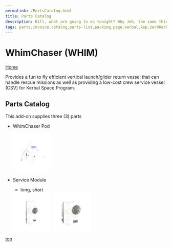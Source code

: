 ```yaml
---
permalink: /PartsCatalog.html
title: Parts Catalog
description: Bill, what are going to do tonight? Why Jeb, the same thing we do every night, Take over the world!
tags: parts,invoice,catalog,parts-list,packing,page,kerbal,ksp,zer0Kerbal,zedK
---
```

<!-- PartsCatalog.md v1.1.4.0
WhimChaser (WHIM)
created: 01 Feb 2022
updated: 15 May 2022 -->

<script src="https://kit.fontawesome.com/0ea5493613.js" crossorigin="anonymous"></script>
<i class="fa-solid fa-explosion fa-beat-fade fa-3x" style="--fa-beat-fade-opacity: 0.1; --fa-beat-fade-scale: 1.25;color: #FF7E03" ></i>

# WhimChaser (WHIM)

[Home](./index.md)

Provides a fun to fly efficient vertical launch/glider return vessel that can handle rescue missions as well as providing a low-cost crew service vessel (CSV) for Kerbal Space Program.

## Parts Catalog

This add-on supplies three (3) parts

* WhimChaser Pod

  <img src="https://raw.githubusercontent.com/zer0Kerbal/WhimChaser/master/docs/thumbs/whim-pod_icon.png" alt="WhimChaser Pod" width="25%" height="25%" />

* Service Module
  * long, short

  <img src="https://raw.githubusercontent.com/zer0Kerbal/WhimChaser/master/docs/thumbs/whim-serv-long_icon.png" alt="Service Module, Long" width="25%" height="25%" />
  
  <img src="https://raw.githubusercontent.com/zer0Kerbal/WhimChaser/master/docs/thumbs/whim-serv-short_icon.png" alt="Service Module, Short" width="25%" height="25%" />

[top](#parts-catalog)

<!-- this file CC BY-ND 4.0 by zer0Kerbal -->